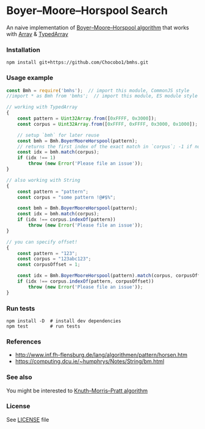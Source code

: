 # Boyer–Moore–Horspool Search

An naive implementation of [Boyer–Moore–Horspool algorithm][wikipedia_link] that works with [Array][mdn_array_link] & [TypedArray][mdn_typed_array_link]

[wikipedia_link]: https://en.wikipedia.org/wiki/Boyer%E2%80%93Moore%E2%80%93Horspool_algorithm
[mdn_array_link]: https://developer.mozilla.org/en-US/docs/Web/JavaScript/Reference/Global_Objects/Array
[mdn_typed_array_link]: https://developer.mozilla.org/en-US/docs/Web/JavaScript/Reference/Global_Objects/TypedArray

### Installation
```shell
npm install git+https://github.com/Chocobo1/bmhs.git
```

### Usage example
```javascript
const Bmh = require('bmhs');  // import this module, CommonJS style
//import * as Bmh from 'bmhs';  // import this module, ES module style

// working with TypedArray
{
    const pattern = Uint32Array.from([0xFFFF, 0x3000]);
    const corpus = Uint32Array.from([0xFFFF, 0xFFFF, 0x3000, 0x1000]);

    // setup `bmh` for later reuse
    const bmh = Bmh.BoyerMooreHorspool(pattern);
    // returns the first index of the exact match in `corpus`; -1 if not found
    const idx = bmh.match(corpus);
    if (idx !== 1)
        throw (new Error('Please file an issue'));
}

// also working with String
{
    const pattern = "pattern";
    const corpus = "some pattern !@#$%";

    const bmh = Bmh.BoyerMooreHorspool(pattern);
    const idx = bmh.match(corpus);
    if (idx !== corpus.indexOf(pattern))
        throw (new Error('Please file an issue'));
}

// you can specify offset!
{
    const pattern = "123";
    const corpus = "123abc123";
    const corpusOffset = 1;

    const idx = Bmh.BoyerMooreHorspool(pattern).match(corpus, corpusOffset);
    if (idx !== corpus.indexOf(pattern, corpusOffset))
        throw (new Error('Please file an issue'));
}
```

### Run tests
```shell
npm install -D  # install dev dependencies
npm test        # run tests
```

### References
* http://www.inf.fh-flensburg.de/lang/algorithmen/pattern/horsen.htm
* https://computing.dcu.ie/~humphrys/Notes/String/bm.html

### See also
You might be interested to [Knuth–Morris–Pratt algorithm][kmp_link]

[kmp_link]: https://github.com/Chocobo1/kmps

### License
See [LICENSE](./LICENSE) file
